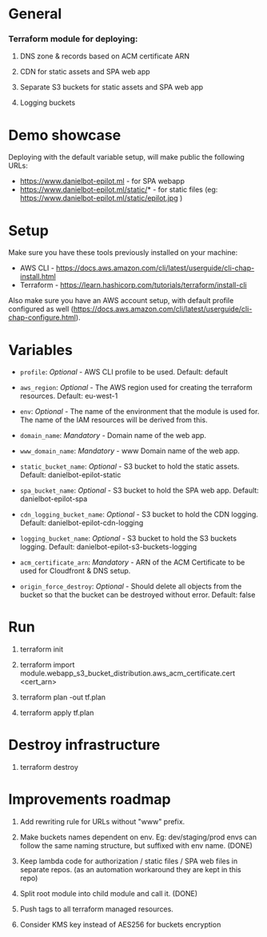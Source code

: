 # General

<h3> Terraform module for deploying: </h3>

1. DNS zone & records based on ACM certificate ARN

2. CDN for static assets and SPA web app

3. Separate S3 buckets for static assets and SPA web app

4. Logging buckets


# Demo showcase

Deploying with the default variable setup, will make public the following URLs:

* https://www.danielbot-epilot.ml   - for SPA webapp
* https://www.danielbot-epilot.ml/static/*   - for static files (eg: https://www.danielbot-epilot.ml/static/epilot.jpg )

# Setup

Make sure you have these tools previously installed on your machine:
* AWS CLI - https://docs.aws.amazon.com/cli/latest/userguide/cli-chap-install.html
* Terraform - https://learn.hashicorp.com/tutorials/terraform/install-cli


Also make sure you have an AWS account setup, with default profile configured as well (https://docs.aws.amazon.com/cli/latest/userguide/cli-chap-configure.html). 


# Variables

* `profile`: *Optional* - AWS CLI profile to be used. Default: default

* `aws_region`: *Optional* - The AWS region used for creating the terraform resources. Default: eu-west-1

* `env`: *Optional* - The name of the environment that the module is used for. The name of the IAM resources will be derived from this.

* `domain_name`: *Mandatory* - Domain name of the web app.

* `www_domain_name`: *Mandatory* - www Domain name of the web app.

* `static_bucket_name`: *Optional* - S3 bucket to hold the static assets. Default: danielbot-epilot-static

* `spa_bucket_name`: *Optional* - S3 bucket to hold the SPA web app. Default: danielbot-epilot-spa

* `cdn_logging_bucket_name`: *Optional* - S3 bucket to hold the CDN logging. Default: danielbot-epilot-cdn-logging

* `logging_bucket_name`: *Optional* - S3 bucket to hold the S3 buckets logging. Default: danielbot-epilot-s3-buckets-logging

* `acm_certificate_arn`: *Mandatory* - ARN of the ACM Certificate to be used for Cloudfront & DNS setup.

* `origin_force_destroy`: *Optional* - Should delete all objects from the bucket so that the bucket can be destroyed without error. Default: false


# Run

1. terraform init

2. terraform import module.webapp_s3_bucket_distribution.aws_acm_certificate.cert <cert_arn> 

3. terraform plan -out tf.plan

4. terraform apply tf.plan

# Destroy infrastructure

1. terraform destroy

# Improvements roadmap

1. Add rewriting rule for URLs without "www" prefix.

2. Make buckets names dependent on env. Eg: dev/staging/prod envs can follow the same naming structure, but suffixed with env name. (DONE)

3. Keep lambda code for authorization / static files / SPA web files in separate repos. (as an automation workaround they are kept in this repo)

4. Split root module into child module and call it. (DONE)

5. Push tags to all terraform managed resources.

6. Consider KMS key instead of AES256 for buckets encryption